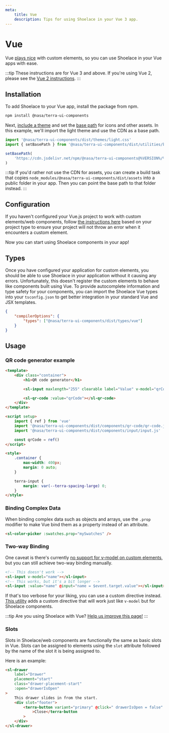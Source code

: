 ```yaml
---
meta:
    title: Vue
    description: Tips for using Shoelace in your Vue 3 app.
---
```


# Vue

Vue [plays nice](https://custom-elements-everywhere.com/#vue) with custom elements, so you can use Shoelace in your Vue apps with ease.

:::tip
These instructions are for Vue 3 and above. If you're using Vue 2, please see the [Vue 2 instructions](/frameworks/vue-2).
:::

## Installation

To add Shoelace to your Vue app, install the package from npm.

```bash
npm install @nasa/terra-ui-components
```

Next, [include a theme](/getting-started/themes) and set the [base path](/getting-started/installation#setting-the-base-path) for icons and other assets. In this example, we'll import the light theme and use the CDN as a base path.

```jsx
import '@nasa/terra-ui-components/dist/themes/light.css'
import { setBasePath } from '@nasa/terra-ui-components/dist/utilities/base-path'

setBasePath(
    'https://cdn.jsdelivr.net/npm/@nasa/terra-ui-components@%VERSION%/%CDNDIR%/'
)
```

:::tip
If you'd rather not use the CDN for assets, you can create a build task that copies `node_modules/@nasa/terra-ui-components/dist/assets` into a public folder in your app. Then you can point the base path to that folder instead.
:::

## Configuration

If you haven't configured your Vue.js project to work with custom elements/web components, follow [the instructions here](https://vuejs.org/guide/extras/web-components.html#using-custom-elements-in-vue) based on your project type to ensure your project will not throw an error when it encounters a custom element.

Now you can start using Shoelace components in your app!

## Types

Once you have configured your application for custom elements, you should be able to use Shoelace in your application without it causing any errors. Unfortunately, this doesn't register the custom elements to behave like components built using Vue. To provide autocomplete information and type safety for your components, you can import the Shoelace Vue types into your `tsconfig.json` to get better integration in your standard Vue and JSX templates.

```json
{
    "compilerOptions": {
        "types": ["@nasa/terra-ui-components/dist/types/vue"]
    }
}
```

## Usage

### QR code generator example

```html
<template>
    <div class="container">
        <h1>QR code generator</h1>

        <sl-input maxlength="255" clearable label="Value" v-model="qrCode"></sl-input>

        <sl-qr-code :value="qrCode"></sl-qr-code>
    </div>
</template>

<script setup>
    import { ref } from 'vue'
    import '@nasa/terra-ui-components/dist/components/qr-code/qr-code.js'
    import '@nasa/terra-ui-components/dist/components/input/input.js'

    const qrCode = ref()
</script>

<style>
    .container {
        max-width: 400px;
        margin: 0 auto;
    }

    terra-input {
        margin: var(--terra-spacing-large) 0;
    }
</style>
```

### Binding Complex Data

When binding complex data such as objects and arrays, use the `.prop` modifier to make Vue bind them as a property instead of an attribute.

```html
<sl-color-picker :swatches.prop="mySwatches" />
```

### Two-way Binding

One caveat is there's currently [no support for v-model on custom elements](https://github.com/vuejs/vue/issues/7830), but you can still achieve two-way binding manually.

```html
<!-- This doesn't work -->
<sl-input v-model="name"></sl-input>
<!-- This works, but it's a bit longer -->
<sl-input :value="name" @input="name = $event.target.value"></sl-input>
```

If that's too verbose for your liking, you can use a custom directive instead. [This utility](https://www.npmjs.com/package/@shoelace-style/vue-terra-model) adds a custom directive that will work just like `v-model` but for Shoelace components.

:::tip
Are you using Shoelace with Vue? [Help us improve this page!](https://github.com/terra-ui/components/blob/next/docs/frameworks/vue.md)
:::

### Slots

Slots in Shoelace/web components are functionally the same as basic slots in Vue. Slots can be assigned to elements using the `slot` attribute followed by the name of the slot it is being assigned to.

Here is an example:

```html
<sl-drawer
    label="Drawer"
    placement="start"
    class="drawer-placement-start"
    :open="drawerIsOpen"
>
    This drawer slides in from the start.
    <div slot="footer">
        <terra-button variant="primary" @click=" drawerIsOpen = false"
            >Close</terra-button
        >
    </div>
</sl-drawer>
```
